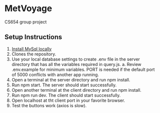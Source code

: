 # MetVoyage

CS654 group project

## Setup Instructions

1. [Install MySql locally](https://dev.mysql.com/doc/refman/8.4/en/installing.html)
2. Clones the repository.
3. Use your local database settings to create .env file in the server directory that has all the variables required in query.js.
    a. Review .env.example for minimum variables. PORT is needed if the default port of 5000 conflicts with another app running.
5. Open a terminal at the server directory and run npm install.
6. Run npm start. The server should start successfully.
7. Open another terminal at the client directory and run npm install.
8. Run npm run dev. The client should start successfully.
9. Open localhost at tht client port in your favorite browser.
10. Test the buttons work (axios is slow).
